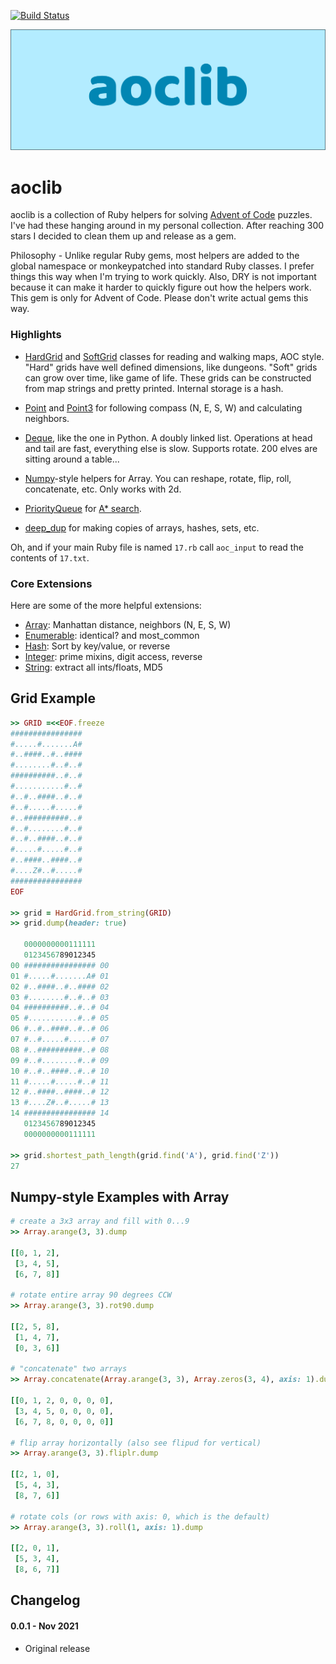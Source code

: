 [![Build Status](https://github.com/gurgeous/aoclib/workflows/test/badge.svg?branch=main)](https://github.com/gurgeous/aoclib/actions)

![logo](logo.svg)

# aoclib

aoclib is a collection of Ruby helpers for solving [Advent of Code](https://adventofcode.com) puzzles. I've had these hanging around in my personal collection. After reaching 300 stars I decided to clean them up and release as a gem.

Philosophy - Unlike regular Ruby gems, most helpers are added to the global namespace or monkeypatched into standard Ruby classes. I prefer things this way when I'm trying to work quickly. Also, DRY is not important because it can make it harder to quickly figure out how the helpers work. This gem is only for Advent of Code. Please don't write actual gems this way.

### Highlights

- [HardGrid](https://github.com/gurgeous/aoclib/blob/main/lib/hard_grid.rb) and [SoftGrid](https://github.com/gurgeous/aoclib/blob/main/lib/soft_grid.rb) classes for reading and walking maps, AOC style. "Hard" grids have well defined dimensions, like dungeons. "Soft" grids can grow over time, like game of life. These grids can be constructed from map strings and pretty printed. Internal storage is a hash.

- [Point](https://github.com/gurgeous/aoclib/blob/main/lib/point.rb) and [Point3](https://github.com/gurgeous/aoclib/blob/main/lib/point3.rb) for following compass (N, E, S, W) and calculating neighbors.

- [Deque](https://github.com/gurgeous/aoclib/blob/main/lib/deque.rb), like the one in Python. A doubly linked list. Operations at head and tail are fast, everything else is slow. Supports rotate. 200 elves are sitting around a table...

- [Numpy](https://github.com/gurgeous/aoclib/blob/main/lib/core_ext/numpy.rb)-style helpers for Array. You can reshape, rotate, flip, roll, concatenate, etc. Only works with 2d.

- [PriorityQueue](https://github.com/gurgeous/aoclib/blob/main/lib/priority_queue.rb) for [A* search](https://en.wikipedia.org/wiki/A*_search_algorithm).

- [deep_dup](https://github.com/gurgeous/aoclib/blob/main/lib/core_ext/deep_dup.rb) for making copies of arrays, hashes, sets, etc.

Oh, and if your main Ruby file is named `17.rb` call `aoc_input` to read the contents of `17.txt`.

### Core Extensions

Here are some of the more helpful extensions:

- [Array](https://github.com/gurgeous/aoclib/blob/main/lib/core_ext/array.rb): Manhattan distance, neighbors (N, E, S, W)
- [Enumerable](https://github.com/gurgeous/aoclib/blob/main/lib/core_ext/enumerable.rb): identical? and most_common
- [Hash](https://github.com/gurgeous/aoclib/blob/main/lib/core_ext/hash.rb): Sort by key/value, or reverse
- [Integer](https://github.com/gurgeous/aoclib/blob/main/lib/core_ext/integer.rb): prime mixins, digit access, reverse
- [String](https://github.com/gurgeous/aoclib/blob/main/lib/core_ext/string.rb): extract all ints/floats, MD5

## Grid Example

```ruby
>> GRID =<<EOF.freeze
################
#.....#.......A#
#..####..#..####
#........#..#..#
##########..#..#
#...........#..#
#..#..####..#..#
#..#.....#.....#
#..##########..#
#..#........#..#
#..#..####..#..#
#.....#.....#..#
#..####..####..#
#....Z#..#.....#
################
EOF

>> grid = HardGrid.from_string(GRID)
>> grid.dump(header: true)

   0000000000111111
   0123456789012345
00 ################ 00
01 #.....#.......A# 01
02 #..####..#..#### 02
03 #........#..#..# 03
04 ##########..#..# 04
05 #...........#..# 05
06 #..#..####..#..# 06
07 #..#.....#.....# 07
08 #..##########..# 08
09 #..#........#..# 09
10 #..#..####..#..# 10
11 #.....#.....#..# 11
12 #..####..####..# 12
13 #....Z#..#.....# 13
14 ################ 14
   0123456789012345
   0000000000111111

>> grid.shortest_path_length(grid.find('A'), grid.find('Z'))
27
```

## Numpy-style Examples with Array

```ruby
# create a 3x3 array and fill with 0...9
>> Array.arange(3, 3).dump

[[0, 1, 2],
 [3, 4, 5],
 [6, 7, 8]]

# rotate entire array 90 degrees CCW
>> Array.arange(3, 3).rot90.dump

[[2, 5, 8],
 [1, 4, 7],
 [0, 3, 6]]

# "concatenate" two arrays
>> Array.concatenate(Array.arange(3, 3), Array.zeros(3, 4), axis: 1).dump

[[0, 1, 2, 0, 0, 0, 0],
 [3, 4, 5, 0, 0, 0, 0],
 [6, 7, 8, 0, 0, 0, 0]]

# flip array horizontally (also see flipud for vertical)
>> Array.arange(3, 3).fliplr.dump

[[2, 1, 0],
 [5, 4, 3],
 [8, 7, 6]]

# rotate cols (or rows with axis: 0, which is the default)
>> Array.arange(3, 3).roll(1, axis: 1).dump

[[2, 0, 1],
 [5, 3, 4],
 [8, 6, 7]]

```

## Changelog

#### 0.0.1 - Nov 2021

- Original release
